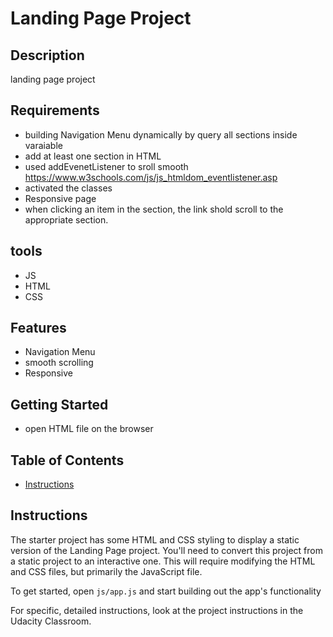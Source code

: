 # Landing Page Project

## Description
landing page project

## Requirements
- building Navigation Menu dynamically by query all sections inside varaiable
- add at least one section in HTML
- used addEvenetListener to sroll smooth https://www.w3schools.com/js/js_htmldom_eventlistener.asp
- activated the classes
- Responsive page
- when clicking an item in the section, the link shold scroll to the appropriate section.

## tools
- JS
- HTML
- CSS

## Features 
- Navigation Menu
- smooth scrolling
- Responsive

## Getting Started
- open HTML file on the browser 




## Table of Contents

* [Instructions](#instructions)

## Instructions

The starter project has some HTML and CSS styling to display a static version of the Landing Page project. You'll need to convert this project from a static project to an interactive one. This will require modifying the HTML and CSS files, but primarily the JavaScript file.

To get started, open `js/app.js` and start building out the app's functionality

For specific, detailed instructions, look at the project instructions in the Udacity Classroom.
